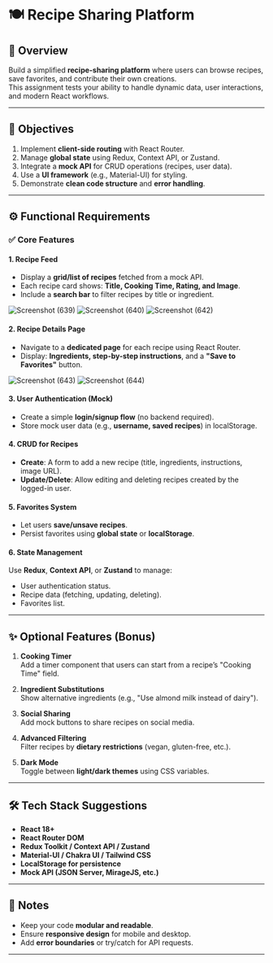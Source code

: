 # 🍽️ Recipe Sharing Platform

## 📖 Overview

Build a simplified **recipe-sharing platform** where users can browse recipes, save favorites, and contribute their own creations.  
This assignment tests your ability to handle dynamic data, user interactions, and modern React workflows.

---

## 🎯 Objectives

1. Implement **client-side routing** with React Router.
2. Manage **global state** using Redux, Context API, or Zustand.
3. Integrate a **mock API** for CRUD operations (recipes, user data).
4. Use a **UI framework** (e.g., Material-UI) for styling.
5. Demonstrate **clean code structure** and **error handling**.

---

## ⚙️ Functional Requirements

### ✅ Core Features

#### 1. Recipe Feed
- Display a **grid/list of recipes** fetched from a mock API.
- Each recipe card shows: **Title, Cooking Time, Rating, and Image**.
- Include a **search bar** to filter recipes by title or ingredient.
  

![Screenshot (639)](https://github.com/user-attachments/assets/ccdafe24-ccec-4086-8647-6ee91301173b)
![Screenshot (640)](https://github.com/user-attachments/assets/7cceacd6-095f-472f-adc6-8fed5c47ffb1)
![Screenshot (642)](https://github.com/user-attachments/assets/56b63e05-5b80-45b0-8c34-f2d449aefb68)



#### 2. Recipe Details Page
- Navigate to a **dedicated page** for each recipe using React Router.
- Display: **Ingredients, step-by-step instructions**, and a **"Save to Favorites"** button.

![Screenshot (643)](https://github.com/user-attachments/assets/b4b36b4b-59ca-4adb-b2d1-aedee64035f5)
![Screenshot (644)](https://github.com/user-attachments/assets/dee7ec5e-ab92-4829-b9d2-1dced2d042e3)


#### 3. User Authentication (Mock)
- Create a simple **login/signup flow** (no backend required).
- Store mock user data (e.g., **username, saved recipes**) in localStorage.

#### 4. CRUD for Recipes
- **Create**: A form to add a new recipe (title, ingredients, instructions, image URL).
- **Update/Delete**: Allow editing and deleting recipes created by the logged-in user.

#### 5. Favorites System
- Let users **save/unsave recipes**.
- Persist favorites using **global state** or **localStorage**.

#### 6. State Management
Use **Redux**, **Context API**, or **Zustand** to manage:
- User authentication status.
- Recipe data (fetching, updating, deleting).
- Favorites list.

---

## ✨ Optional Features (Bonus)

1. **Cooking Timer**  
   Add a timer component that users can start from a recipe’s "Cooking Time" field.

2. **Ingredient Substitutions**  
   Show alternative ingredients (e.g., "Use almond milk instead of dairy").

3. **Social Sharing**  
   Add mock buttons to share recipes on social media.

4. **Advanced Filtering**  
   Filter recipes by **dietary restrictions** (vegan, gluten-free, etc.).

5. **Dark Mode**  
   Toggle between **light/dark themes** using CSS variables.

---

## 🛠️ Tech Stack Suggestions
- **React 18+**
- **React Router DOM**
- **Redux Toolkit / Context API / Zustand**
- **Material-UI / Chakra UI / Tailwind CSS**
- **LocalStorage for persistence**
- **Mock API (JSON Server, MirageJS, etc.)**

---

## 📝 Notes
- Keep your code **modular and readable**.
- Ensure **responsive design** for mobile and desktop.
- Add **error boundaries** or try/catch for API requests.

---



